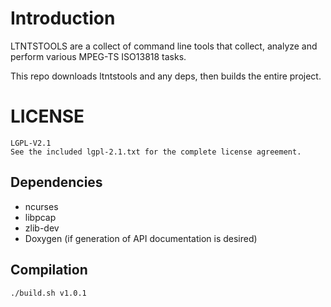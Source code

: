 # Introduction

LTNTSTOOLS are a collect of command line tools that collect, analyze and perform various
MPEG-TS ISO13818 tasks.

This repo downloads ltntstools and any deps, then builds the entire project.

# LICENSE

	LGPL-V2.1
	See the included lgpl-2.1.txt for the complete license agreement.

## Dependencies
* ncurses
* libpcap
* zlib-dev
* Doxygen (if generation of API documentation is desired)

## Compilation
    ./build.sh v1.0.1

